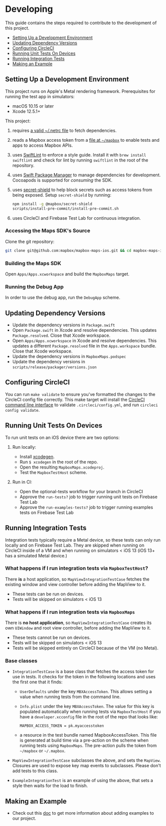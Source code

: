 # Developing

This guide contains the steps required to contribute to the development of this project.

* [Setting Up a Development Environment](#setting-up-a-development-environment)
* [Updating Dependency Versions](#updating-dependency-versions)
* [Configuring CircleCI](#configuring-circleci)
* [Running Unit Tests On Devices](#running-unit-tests-on-devices)
* [Running Integration Tests](#running-integration-tests)
* [Making an Example](#making-an-example)

## Setting Up a Development Environment

This project runs on Apple's Metal rendering framework. Prerequisites for
running the test app in simulators:

* macOS 10.15 or later
* Xcode 12.5.1+

This project:

1. requires [a valid ~/.netrc file](https://docs.mapbox.com/ios/maps/guides/install/#configure-credentials)
   to fetch dependencies.

2. reads a Mapbox access token from a [file at `~/mapbox`](https://docs.mapbox.com/help/troubleshooting/private-access-token-android-and-ios/#ios)
   to enable tests and apps to access Mapbox APIs.

3. uses [SwiftLint](https://github.com/realm/SwiftLint) to enforce a style
   guide. Install it with `brew install swiftlint` and check for lint by running
   `swiftlint` in the root of the repository.

4. uses [Swift Package Manager](https://github.com/apple/swift-package-manager)
   to manage dependencies for development. Cocoapods is supported for *consuming*
   the SDK.

5. uses [secret-shield](https://github.com/mapbox/secret-shield) to help block
   secrets such as access tokens from being exposed. Setup `secret-shield` by running:

   ```sh
   npm install -g @mapbox/secret-shield
   scripts/install-pre-commit/install-pre-commit.sh
   ```

6. uses CircleCI and Firebase Test Lab for continuous integration.

### Accessing the Maps SDK's Source

Clone the git repository:

```sh
git clone git@github.com:mapbox/mapbox-maps-ios.git && cd mapbox-maps-ios
```

### Building the Maps SDK

Open `Apps/Apps.xcworkspace` and build the `MapboxMaps` target.

### Running the Debug App

In order to use the debug app, run the `DebugApp` scheme.

## Updating Dependency Versions

* Update the dependency versions in `Package.swift`
* Open `Package.swift` in Xcode and resolve dependencies. This updates
  `Package.resolved`. Close that Xcode workspace.
* Open `Apps/Apps.xcworkspace` in Xcode and resolve dependencies. This updates
  a different `Package.resolved` file in the `Apps.workspace` bundle. Close that
  Xcode workspace.
* Update the dependency versions in `MapboxMaps.podspec`
* Update the dependency versions in `scripts/release/packager/versions.json`

## Configuring CircleCI

You can run `make validate` to ensure you've formatted the changes to the
CircleCI config file correctly. This make target will install the
[CircleCI command line interface](https://circleci.com/docs/2.0/local-cli/) to
validate `.circleci/config.yml`, and run `circleci config validate`.

## Running Unit Tests On Devices

To run unit tests on an iOS device there are two options:

1. Run locally:

   * Install [xcodegen](https://github.com/yonaskolb/XcodeGen).
   * Run `$ xcodegen` in the root of the repo.
   * Open the resulting `MapboxMaps.xcodeproj`.
   * Test the `MapboxTestHost` scheme.

2. Run in CI:

   * Open the optional-tests workflow for your branch in CircleCI
   * Approve the `run-tests?` job to trigger running unit tests on
     Firebase Test Lab
   * Approve the `run-examples-tests?` job to trigger running examples tests on
     Firebase Test Lab

## Running Integration Tests

Integration tests typically require a Metal device, so these tests can only run
locally and on Firebase Test Lab. They are skipped when running on CircleCI
inside of a VM and when running on simulators < iOS 13 (iOS 13+ has a simulated
Metal device.)

### What happens if I run integration tests via `MapboxTestHost`?

There **is** a host application, so `MapViewIntegrationTestCase` fetches the
existing window and view controller before adding the MapView to it.

* These tests can be run on devices.
* Tests will be skipped on simulators < iOS 13

### What happens if I run integration tests via `MapboxMaps`

There is **no host application**, so `MapViewIntegrationTestCase` creates its
own `UIWindow` and root view controller, before adding the MapView to it.

* These tests cannot be run on devices.
* Tests will be skipped on simulators < iOS 13
* Tests will be skipped entirely on CircleCI because of the VM (no Metal).

### Base classes

* `IntegrationTestCase` is a base class that fetches the access token for use in
  tests. It checks for the token in the following locations and uses the first
  one that it finds:
  * `UserDefaults` under the key `MBXAccessToken`. This allows setting a value
    when running tests from the command line.
  * `Info.plist` under the key `MBXAccessToken`. The value for this key is
    populated automatically when running tests via `MapboxTestHost` if you have
    a `developer.xcconfig` file in the root of the repo that looks like:

    ```Text
    MAPBOX_ACCESS_TOKEN = pk.myaccesstoken
    ```

  * a resource in the test bundle named MapboxAccessToken. This file is
    generated at build time via a pre-action on the scheme when running tests
    using `MapboxMaps`. The pre-action pulls the token from `~/mapbox` or `~/.mapbox`.

* `MapViewIntegrationTestCase` subclasses the above, and sets the `MapView`.
  Closures are used to expose key map events to subclasses. Please don't add
  tests to this class.

* `ExampleIntegrationTest` is an example of using the above, that sets a style
  then waits for the load to finish.

## Making an Example

* Check out this [doc](https://github.com/mapbox/mapbox-maps-ios/blob/main/Apps/Examples/README.md)
  to get more information about adding examples to our project.
